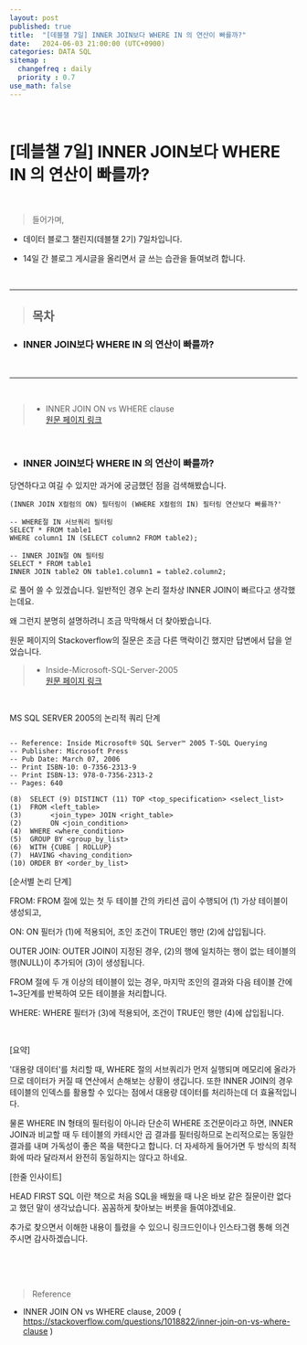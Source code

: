 ```yaml
---
layout: post
published: true
title:  "[데블챌 7일] INNER JOIN보다 WHERE IN 의 연산이 빠를까?"
date:   2024-06-03 21:00:00 (UTC+0900)
categories: DATA SQL
sitemap :
  changefreq : daily
  priority : 0.7
use_math: false
---
```



<br />


# [데블챌 7일] INNER JOIN보다 WHERE IN 의 연산이 빠를까?



<br />

> 들어가며,

- 데이터 블로그 챌린지(데블챌 2기) 7일차입니다.

- 14일 간 블로그 게시글을 올리면서 글 쓰는 습관을 들여보려 합니다.

<br />

----

> ## 목차

* ### INNER JOIN보다 WHERE IN 의 연산이 빠를까?
<br />

----

<br />

> - INNER JOIN ON vs WHERE clause <br /> <A href = 'https://stackoverflow.com/questions/1018822/inner-join-on-vs-where-clause' > 원문 페이지 링크 </A>

<br />

* ### INNER JOIN보다 WHERE IN 의 연산이 빠를까?

당연하다고 여길 수 있지만 과거에 궁금했던 점을 검색해봤습니다.

```
(INNER JOIN X컬럼의 ON) 필터링이 (WHERE X컬럼의 IN) 필터링 연산보다 빠를까?'
```

```
-- WHERE절 IN 서브쿼리 필터링
SELECT * FROM table1
WHERE column1 IN (SELECT column2 FROM table2);
```

```
-- INNER JOIN절 ON 필터링
SELECT * FROM table1
INNER JOIN table2 ON table1.column1 = table2.column2;
```

로 풀어 쓸 수 있겠습니다. 일반적인 경우 논리 절차상 INNER JOIN이 빠르다고 생각했는데요.

왜 그런지 분명히 설명하려니 조금 막막해서 더 찾아봤습니다.

원문 페이지의 Stackoverflow의 질문은 조금 다른 맥락이긴 했지만 답변에서 답을 얻었습니다.



> - Inside-Microsoft-SQL-Server-2005 <br /> <A href = 'https://www.amazon.com/Inside-Microsoft-SQL-Server-2005/dp/B002VPEA62' > 원문 페이지 링크 </A>

<br />

MS SQL SERVER 2005의 논리적 쿼리 단계


```

-- Reference: Inside Microsoft® SQL Server™ 2005 T-SQL Querying
-- Publisher: Microsoft Press
-- Pub Date: March 07, 2006
-- Print ISBN-10: 0-7356-2313-9
-- Print ISBN-13: 978-0-7356-2313-2
-- Pages: 640

(8)  SELECT (9) DISTINCT (11) TOP <top_specification> <select_list>
(1)  FROM <left_table>
(3)       <join_type> JOIN <right_table>
(2)       ON <join_condition>
(4)  WHERE <where_condition>
(5)  GROUP BY <group_by_list>
(6)  WITH {CUBE | ROLLUP}
(7)  HAVING <having_condition>
(10) ORDER BY <order_by_list>

```


[순서별 논리 단계]

FROM: FROM 절에 있는 첫 두 테이블 간의 카티션 곱이 수행되어 (1) 가상 테이블이 생성되고,

ON: ON 필터가 (1)에 적용되어, 조인 조건이 TRUE인 행만 (2)에 삽입됩니다.

OUTER JOIN: OUTER JOIN이 지정된 경우, (2)의 행에 일치하는 행이 없는 테이블의 행(NULL)이 추가되어 (3)이 생성됩니다. 

FROM 절에 두 개 이상의 테이블이 있는 경우, 마지막 조인의 결과와 다음 테이블 간에 1~3단계를 반복하여 모든 테이블을 처리합니다.

WHERE: WHERE 필터가 (3)에 적용되어, 조건이 TRUE인 행만 (4)에 삽입됩니다.

<br />

[요약]

'대용량 데이터'를 처리할 때,
WHERE 절의 서브쿼리가 먼저 실행되며 메모리에 올라가므로 데이터가 커질 때 연산에서 손해보는 상황이 생깁니다. 또한 INNER JOIN의 경우 테이블의 인덱스를 활용할 수 있다는 점에서 대용량 데이터를 처리하는데 더 효율적입니다.

물론 WHERE IN 형태의 필터링이 아니라 단순히 WHERE 조건문이라고 하면,
INNER JOIN과 비교할 때 두 테이블의 카테시안 곱 결과를 필터링하므로 논리적으로는 동일한 결과를 내며 가독성이 좋은 쪽을 택한다고 합니다. 더 자세하게 들어가면 두 방식의 최적화에 따라 달라져서 완전히 동일하지는 않다고 하네요.


[한줄 인사이트]

HEAD FIRST SQL 이란 책으로 처음 SQL을 배웠을 때 나온 바보 같은 질문이란 없다고 했던 말이 생각났습니다. 꼼꼼하게 찾아보는 버릇을 들여야겠네요. 

추가로 찾으면서 이해한 내용이 틀렸을 수 있으니 링크드인이나 인스타그램 통해 의견 주시면 감사하겠습니다.

<br />
<br />
<br />

> Reference
- INNER JOIN ON vs WHERE clause, 2009 (<A href = 'https://stackoverflow.com/questions/1018822/inner-join-on-vs-where-clause' >  https://stackoverflow.com/questions/1018822/inner-join-on-vs-where-clause </A>)